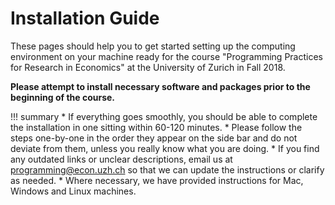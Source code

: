 # Installation Guide

<!-- The Installation Guide for the 2017 edition is not currently available.

Please check back closer to the course start date for a detailed guide on setting up your computational environment for our course

Thanks!

Programming Practices for Research in Economics Team -->

These pages should help you to get started setting up the computing environment on your machine ready for the course "Programming Practices for Research in Economics" at the University of Zurich in Fall 2018.

**Please attempt to install necessary software and packages prior to the beginning of the course.**

!!! summary
    * If everything goes smoothly, you should be able to complete the installation in one sitting within 60-120 minutes.
    * Please follow the steps one-by-one in the order they appear on the side bar and do not deviate from them, unless you really know what you are doing.
    * If you find any outdated links or unclear descriptions, email us at [programming@econ.uzh.ch]() so that we can update the instructions or clarify as needed.
    * Where necessary, we have provided instructions for Mac, Windows and Linux machines.


<!-- !!! tip "Installation Help" -->
<!--     Please try and install all the software before the course begins. -->
<!--     If you are struggling we are able to help - but we expect you have tried to work through the guide yourself. -->
<!--     Details of the Installation help session are found below: -->

<!--     * When: Friday, August 25th, 9.30am - 12.30am -->
<!--     * Where: SOF-E-09 -->
